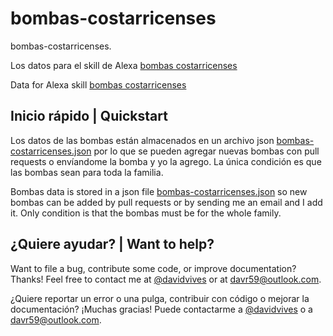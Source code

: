 # bombas-costarricenses
bombas-costarricenses.

Los datos para el skill de Alexa [bombas costarricenses](https://www.amazon.com/davr59-Costa-Rican-pumps/dp/B0929DQKBJ/ref=sr_1_1?dchild=1&keywords=bombas+costarricenses&qid=1618449817&s=digital-skills&sr=1-1) 

Data for Alexa skill [bombas costarricenses](https://www.amazon.com/davr59-Costa-Rican-pumps/dp/B0929DQKBJ/ref=sr_1_1?dchild=1&keywords=bombas+costarricenses&qid=1618449817&s=digital-skills&sr=1-1) 

## Inicio rápido | Quickstart

Los datos de las bombas están almacenados en un archivo json [bombas-costarricenses.json](https://github.com/davr59/bombas-costarricenses/blob/main/data/bombas-costarricenses.json) por lo que se pueden agregar nuevas bombas con pull requests o envíandome la bomba y yo la agrego. La única condición es que las bombas sean para toda la familia.

Bombas data is stored in a json file [bombas-costarricenses.json](https://github.com/davr59/bombas-costarricenses/blob/main/data/bombas-costarricenses.json) so new bombas can be added by pull requests or by sending me an email and I add it. Only condition is that the bombas must be for the whole family.

## ¿Quiere ayudar? | Want to help?

Want to file a bug, contribute some code, or improve documentation? Thanks! Feel free to contact me at [@davidvives](https://twitter.com/davidvives) or at davr59@outlook.com.

¿Quiere reportar un error o una pulga, contribuir con código o mejorar la documentación? ¡Muchas gracias! Puede contactarme a [@davidvives](https://twitter.com/davidvives) o a davr59@outlook.com.

